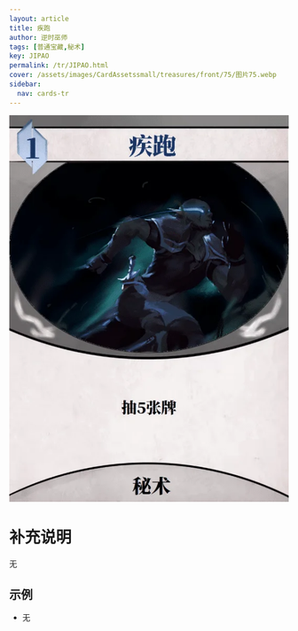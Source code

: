 ```yaml
---
layout: article
title: 疾跑
author: 逆时巫师
tags: [普通宝藏,秘术]
key: JIPAO
permalink: /tr/JIPAO.html
cover: /assets/images/CardAssetssmall/treasures/front/75/图片75.webp
sidebar:
  nav: cards-tr
---
```

![](/assets/images/CardAssets/treasures/front/75/图片75.webp)

# 补充说明
无


## 示例
* 无